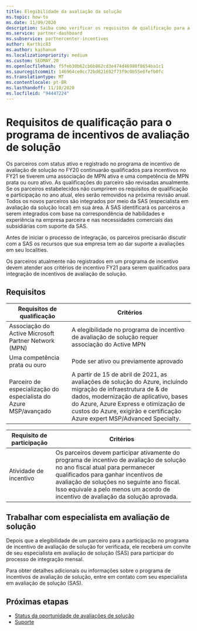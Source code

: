 ```yaml
---
title: Elegibilidade da avaliação da solução
ms.topic: how-to
ms.date: 11/09/2020
description: Saiba como verificar os requisitos de qualificação para a participação no programa de incentivos de avaliação de solução.
ms.service: partner-dashboard
ms.subservice: partnercenter-incentives
author: Karthic83
ms.author: kashanum
ms.localizationpriority: medium
ms.custom: SEOMAY.20
ms.openlocfilehash: f5feb30b62cb6b862cd3e474d46980f8654ba1c1
ms.sourcegitcommit: 146964ce0cc72bd821692f73f9c0b55e6fefb0fc
ms.translationtype: MT
ms.contentlocale: pt-BR
ms.lasthandoff: 11/10/2020
ms.locfileid: "94447224"
---
```

# <a name="eligibility-requirements-for-the-solution-assessment-incentives-program"></a>Requisitos de qualificação para o programa de incentivos de avaliação de solução

Os parceiros com status ativo e registrado no programa de incentivo de avaliação de solução no FY20 continuarão qualificados para incentivos no FY21 se tiverem uma associação de MPN ativa e uma competência de MPN prata ou ouro ativo. As qualificações do parceiro são revisadas anualmente. Se os parceiros estabelecidos não cumprirem os requisitos de qualificação e participação no ano atual, eles serão removidos na próxima revisão anual. Todos os novos parceiros são integrados por meio da SAS (especialista em avaliação da solução local) em sua área. A SAS identificará os parceiros a serem integrados com base na correspondência de habilidades e experiência na empresa parceira e nas necessidades comerciais das subsidiárias com suporte da SAS.

Antes de iniciar o processo de integração, os parceiros precisarão discutir com a SAS os recursos que sua empresa tem ao dar suporte a avaliações em seu localities.

Os parceiros atualmente não registrados em um programa de incentivo devem atender aos critérios de incentivo FY21 para serem qualificados para integração de incentivos de avaliação de solução.

## <a name="requirements"></a>Requisitos

|**Requisitos de qualificação**|**Critérios**|
|-----------------------|------------------|
|Associação do Active Microsoft Partner Network (MPN)|A elegibilidade no programa de incentivo de avaliação de solução requer associação do Active MPN|
|Uma competência prata ou ouro|Pode ser ativo ou previamente aprovado|
|Parceiro de especialização do especialista do Azure MSP/avançado|A partir de 15 de abril de 2021, as avaliações de solução do Azure, incluindo migração de infraestrutura de & de dados, modernização de aplicativo, bases do Azure, Azure Express e otimização de custos do Azure, exigirão e certificação Azure expert MSP/Advanced Specialty.|

|**Requisito de participação**|**Critérios**|
|-------------------------|-------------------------------------|
|Atividade de incentivo|Os parceiros devem participar ativamente do programa de incentivo de avaliação de solução no ano fiscal atual para permanecer qualificados para ganhar incentivos de avaliação de soluções no seguinte ano fiscal. Isso equivale a pelo menos um acordo de incentivo de avaliação da solução aprovada.|

## <a name="work-with-solution-assessment-specialist"></a>Trabalhar com especialista em avaliação de solução

Depois que a elegibilidade de um parceiro para a participação no programa de incentivo de avaliação de solução for verificada, ele receberá um convite de seu especialista em avaliação de solução (SAS) para participar do processo de integração mensal.

Para obter detalhes adicionais ou informações sobre o programa de incentivos de avaliação de solução, entre em contato com seu especialista em avaliação de solução (SAS).

## <a name="next-steps"></a>Próximas etapas

- [Status da oportunidade de avaliações de solução](chip-solution-assessment.md)
- [Suporte](report-problems-with-partner-center.md)









